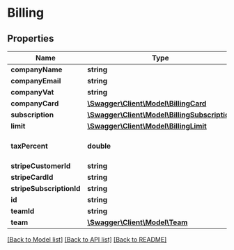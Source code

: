 # Billing

## Properties
Name | Type | Description | Notes
------------ | ------------- | ------------- | -------------
**companyName** | **string** |  | [optional] 
**companyEmail** | **string** |  | [optional] 
**companyVat** | **string** |  | [optional] 
**companyCard** | [**\Swagger\Client\Model\BillingCard**](BillingCard.md) |  | [optional] 
**subscription** | [**\Swagger\Client\Model\BillingSubscription**](BillingSubscription.md) |  | [optional] 
**limit** | [**\Swagger\Client\Model\BillingLimit**](BillingLimit.md) |  | [optional] 
**taxPercent** | **double** |  | [optional] [default to 0.0]
**stripeCustomerId** | **string** |  | [optional] 
**stripeCardId** | **string** |  | [optional] 
**stripeSubscriptionId** | **string** |  | [optional] 
**id** | **string** |  | [optional] 
**teamId** | **string** |  | [optional] 
**team** | [**\Swagger\Client\Model\Team**](Team.md) |  | [optional] 

[[Back to Model list]](../README.md#documentation-for-models) [[Back to API list]](../README.md#documentation-for-api-endpoints) [[Back to README]](../README.md)


